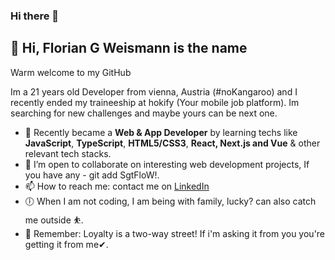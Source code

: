 ### Hi there 👋
## 👋 Hi, Florian G Weismann is the name

Warm welcome to my GitHub

Im a 21 years old Developer from vienna, Austria (#noKangaroo) and I recently ended my traineeship at hokify (Your mobile job platform). Im searching for new challenges and maybe yours can be next one. 

- 🌱 Recently became a **Web & App Developer** by learning techs like **JavaScript**, **TypeScript**, **HTML5/CSS3**, **React, Next.js and Vue** & other relevant tech stacks.
- 💞️ I’m open to collaborate on interesting web development projects, If you have any - git add SgtFloW!.
- 📫 How to reach me: contact me on [LinkedIn](https://www.linkedin.com/in/florian-weismann/)
- 🕕 When I am not coding, I am being with family, lucky? can also catch me outside ⛹.
- 👀 Remember: Loyalty is a two-way street! If i'm asking it from you you're getting it from me✔.

